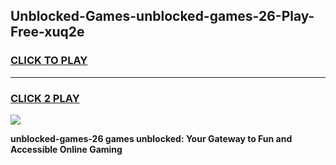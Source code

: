 
## Unblocked-Games-unblocked-games-26-Play-Free-xuq2e
<h3>
<a href="https://premium76.site?title=unblocked-games-26&ref=18A">CLICK TO PLAY</a></h3>
<hr>

<h3>
<a href="https://premium76.site?title=unblocked-games-26&ref=18A">CLICK 2 PLAY</a>
  
</h3>

<a href="https://premium76.site?title=unblocked-games-26&ref=18A"><img src="https://clearcache.store/games.png"></a>


**unblocked-games-26 games unblocked: Your Gateway to Fun and Accessible Online Gaming**
